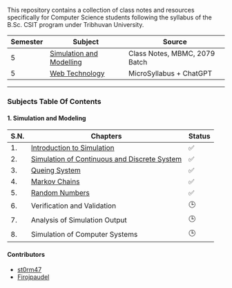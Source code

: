 This repository contains a collection of class notes and resources specifically for Computer Science students following the syllabus of the B.Sc. CSIT program under Tribhuvan University.

Semester|Subject|Source|
--------|-------|------|
|5|[Simulation and Modelling](./5th%20Semester/Simulation%20and%20Modelling)|Class Notes, MBMC, 2079 Batch|
|5|[Web Technology](./5th%20Semester/Web%20Technology)|MicroSyllabus + ChatGPT|


---
### Subjects Table Of Contents 

#### 1. **Simulation and Modeling**

| S.N. | Chapters | Status |
|------|----------|--------|
| 1. | [Introduction to Simulation](./5th%20Semester/Simulation%20and%20Modelling/Chapter_01/README.md) |✅| 
| 2. | [Simulation of Continuous and Discrete System](./5th%20Semester/Simulation%20and%20Modelling/Chapter_02/README.md) |✅| 
| 3. | [Queing System](./5th%20Semester/Simulation%20and%20Modelling/Chapter_03/README.md) |✅|
|4. | [Markov Chains](./5th%20Semester/Simulation%20and%20Modelling/Chapter_04/README.md) |✅|
|5. | [Random Numbers](./5th%20Semester/Simulation%20and%20Modelling/Chapter_05/README.md) |✅|
|6. | Verification and Validation |🕒|
|7. | Analysis of Simulation Output |🕒|
|8. | Simulation of Computer Systems |🕒| 


#### Contributors
- [st0rm47](https://github.com/st0rm47)
- [Firojpaudel](https://github.com/Firojpaudel)